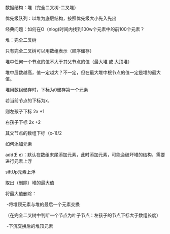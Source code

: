 数据结构：堆（完全二叉树-二叉堆）

优先级队列：以堆为底层结构，按照优先级大小先入先出

经典问题：如何在O（nlog)时间内找到100w个元素中的前100个元素？

堆：完全二叉树

只有完全二叉树可以用数组表示（顺序储存）

堆中任何一个节点的值不大于其父节点的值（最大堆 或 大顶堆）

堆中层数越高，值一定越大？不一定，但在最大堆中根节点的值一定是堆的最大值。



堆用数组储存时，下标为0储存第一个元素

若当前节点的下标为x，

则左孩子下标 2x +1

右孩子下标 2x +2

其父节点的数组下标（x-1)/2



如何添加元素

add(E e)：默认在数组末尾添加元素，此时添加元素，可能会破坏堆的结构，需要进行元素上浮

siftUp元素上浮



取出（删除）堆的最大值

将最大值删除：

​	-将堆顶元素与堆的最后一个元素交换

​	（在完全二叉树中判断一个节点为叶子节点：左孩子的节点下标大于数组长度）

​	-下沉交换后的堆顶元素